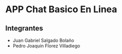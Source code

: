 # APP Chat Basico En Linea
## Integrantes
- Juan Gabriel Salgado Bolaño
- Pedro Joaquin Florez Villadiego




